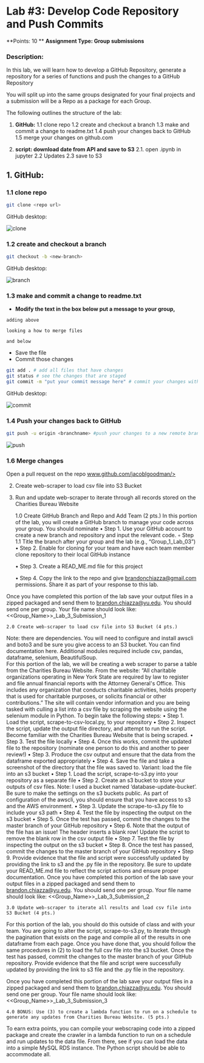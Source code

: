 # Lab #3: Develop Code Repository and Push Commits 


**Points: 10 **
**Assignment Type: Group submissions**

### Description:

In this lab, we will learn how to develop a GitHub Repository, generate a repository for a series of  functions and push the changes to a GitHub Repository

You will split up into the same groups designated for your final projects and a submission will be a Repo as a package for each Group. 

The following outlines the structure of the lab: 


1. **GitHub:**
	1.1 clone repo 
	1.2 create and checkout a branch
	1.3 make and commit a change to readme.txt
	1.4 push your changes back to GitHub
	1.5 merge your changes on github.com

2. **script: download date from API and save to S3**
	2.1. open .ipynb in jupyter
	2.2 Updates
	2.3 save to S3


## 1. GitHub:
### 1.1 clone repo 

```bash
git clone <repo url>
```

GitHub desktop:

![clone](/img/gui-clone.png)


### 1.2 create and checkout a branch 

```bash
git checkout -b <new-branch>
```

GitHub desktop:

![branch](/img/gui-branch.png)




### 1.3 make and commit a change to readme.txt

* **Modify the text in the  box below put a message to your group,**

```
adding above

looking a how to merge files 

and below

```
* Save the file
* Commit those changes 

```bash
git add . # add all files that have changes 
git status # see the changes that are staged
git commit -m "put your commit message here" # commit your changes with a message

```
GitHub desktop:

![commit](/img/gui-commit.png)

### 1.4  Push your changes back to GitHub


```bash
git push -u origin <branchname> #push your changes to a new remote branch
```
![push](img/gui-push.png)

### 1.6 Merge changes 

Open a pull request on the repo www.github.com/jacoblgoodman/>








2. Create web-scraper to load csv file into S3 Bucket
3. Run and update web-scraper to iterate through all records stored on the Charities Bureau Website

    1.0 Create GitHub Branch and Repo and Add Team (2 pts.) 
In this portion of the lab, you will create a GitHub branch to manage your code across your group. You should nominate 
    • Step 1. Use your GitHub account to create a new branch and repository and input the relevant code. 
        ◦ Step 1.1 Title the branch after your group and the lab (e.g., “Group_1_Lab_03”)
    • Step 2. Enable for cloning for your team and have each team member clone repository to their local GitHub instance

    • Step 3. Create a READ_ME.md file for this project

    • Step 4. Copy the link to the repo and give brandonchiazza@gmail.com permissions. Share it as part of your response to this lab. 

Once you have completed this portion of the lab save your output files in a zipped packaged and send them to brandon.chiazza@yu.edu. You should send one per group. Your file name should look like: <<Group_Name>>_Lab_3_Submission_1


    2.0 Create web-scraper to load csv file into S3 Bucket (4 pts.)
Note: there are dependencies. You will need to configure and install awscli and boto3 and be sure you give access to an S3 bucket. You can find documentation here. Additional modules required include csv, pandas, dataframe, selenium, BeautifulSoup. 	
For this portion of the lab, we will be creating a web scraper to parse a table from the Charities Bureau Website. From the website: “All charitable organizations operating in New York State are required by law to register and file annual financial reports with the Attorney General's Office. This includes any organization that conducts charitable activities, holds property that is used for charitable purposes, or solicits financial or other contributions.”
The site will contain vendor information and you are being tasked with culling a list into a csv file by scraping the website using the selenium module in Python. 
To begin take the following steps:
    • Step 1. Load the script, scrape-to-csv-local.py, to your repository
    • Step 2. Inspect the script, update the output file directory, and attempt to run the script. Become familiar with the Charities Bureau Website that is being scraped. 
    • Step 3. Test the file locally
    • Step 4. Once this works, commit the updated file to the repository (nominate one person to do this and another to peer review!)
    • Step 3. Produce the csv output and ensure that the data from the dataframe exported appropriately
    • Step 4. Save the file and take a screenshot of the directory that the file was saved to.
Variant: load the file into an s3 bucket
    • Step 1. Load the script, scrape-to-s3.py into your repository as a separate file
    • Step 2. Create an s3 bucket to store your outputs of csv files. Note: I used a bucket named ‘database-update-bucket’. Be sure to make the settings on the s3 buckets public. As part of configuration of the awscli, you should ensure that you have access to s3 and the AWS environment. 
    • Step 3. Update the scrape-to-s3.py file to include your s3 path
    • Step 4. Test the file by inspecting the output on the s3 bucket
    • Step 5. Once the test has passed, commit the changes to the master branch of your GitHub repository
    • Step 6. Note that the output of the file has an issue! The header inserts a blank row! Update the script to remove the blank row in the csv output file
    • Step 7. Test the file by inspecting the output on the s3 bucket
    • Step 8. Once the test has passed, commit the changes to the master branch of your GitHub repository
    • Step 9. Provide evidence that the file and script were successfully updated by providing the link to s3 and the .py file in the repository. 
Be sure to update your READ_ME.md file to reflect the script actions and ensure proper documentation.
Once you have completed this portion of the lab save your output files in a zipped packaged and send them to brandon.chiazza@yu.edu. You should send one per group. Your file name should look like: <<Group_Name>>_Lab_3_Submission_2

    3.0 Update web-scraper to iterate all results and load csv file into S3 Bucket (4 pts.)
For this portion of the lab, you should do this outside of class and with your team. You are going to alter the script, scrape-to-s3.py, to iterate through the pagination that exists on the page and compile all of the results in one dataframe from each page. Once you have done that, you should follow the same procedures in (2) to load the full csv file into the s3 bucket. 
Once the test has passed, commit the changes to the master branch of your GitHub repository. Provide evidence that the file and script were successfully updated by providing the link to s3 file and the .py file in the repository.


Once you have completed this portion of the lab save your output files in a zipped packaged and send them to brandon.chiazza@yu.edu. You should send one per group. Your file name should look like: <<Group_Name>>_Lab_3_Submission_3

    4.0 BONUS: Use (3) to create a lambda function to run on a schedule to generate any updates from Charities Bureau Website. (5 pts.)
To earn extra points, you can compile your webscraping code into a zipped package and create the crawler in a lambda function to run on a schedule and run updates to the data file. From there, see if you can load the data into a simple MySQL RDS instance. The Python script should be able to accommodate all. 
